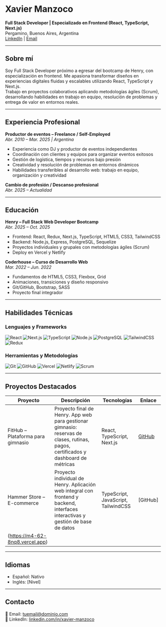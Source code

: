 # Xavier Manzoco

**Full Stack Developer | Especializado en Frontend (React, TypeScript, Next.js)**  
Pergamino, Buenos Aires, Argentina  
[LinkedIn](https://www.linkedin.com/in/xavier-manzoco-870aa2242/) | [Email](mailto:tuemail@dominio.com)  

---

## Sobre mí
Soy Full Stack Developer próximo a egresar del bootcamp de Henry, con especialización en frontend. Me apasiona transformar diseños en experiencias digitales fluidas y escalables utilizando React, TypeScript y Next.js.  
Trabajo en proyectos colaborativos aplicando metodologías ágiles (Scrum), desarrollando habilidades en trabajo en equipo, resolución de problemas y entrega de valor en entornos reales.  

---

## Experiencia Profesional

**Productor de eventos – Freelance / Self-Employed**  
*Abr. 2010 – Mar. 2025 | Argentina*  
- Experiencia como DJ y productor de eventos independientes  
- Coordinación con clientes y equipos para organizar eventos exitosos  
- Gestión de logística, tiempos y recursos bajo presión  
- Creatividad y resolución de problemas en entornos dinámicos  
- Habilidades transferibles al desarrollo web: trabajo en equipo, organización y creatividad  

**Cambio de profesión / Descanso profesional**  
*Abr. 2025 – Actualidad*  

---

## Educación

**Henry – Full Stack Web Developer Bootcamp**  
*Abr. 2025 – Oct. 2025*  
- Frontend: React, Redux, Next.js, TypeScript, HTML5, CSS3, TailwindCSS  
- Backend: Node.js, Express, PostgreSQL, Sequelize  
- Proyectos individuales y grupales con metodologías ágiles (Scrum)  
- Deploy en Vercel y Netlify  

**Coderhouse – Curso de Desarrollo Web**  
*Mar. 2022 – Jun. 2022*  
- Fundamentos de HTML5, CSS3, Flexbox, Grid  
- Animaciones, transiciones y diseño responsivo  
- Git/GitHub, Bootstrap, SASS  
- Proyecto final integrador  

---

## Habilidades Técnicas

### Lenguajes y Frameworks
![React](https://img.shields.io/badge/React-61DAFB?style=for-the-badge&logo=react&logoColor=black)
![Next.js](https://img.shields.io/badge/Next.js-000000?style=for-the-badge&logo=next.js&logoColor=white)
![TypeScript](https://img.shields.io/badge/TypeScript-3178C6?style=for-the-badge&logo=typescript&logoColor=white)
![Node.js](https://img.shields.io/badge/Node.js-339933?style=for-the-badge&logo=nodedotjs&logoColor=white)
![PostgreSQL](https://img.shields.io/badge/PostgreSQL-336791?style=for-the-badge&logo=postgresql&logoColor=white)
![TailwindCSS](https://img.shields.io/badge/TailwindCSS-38B2AC?style=for-the-badge&logo=tailwind-css&logoColor=white)
![Redux](https://img.shields.io/badge/Redux-764ABC?style=for-the-badge&logo=redux&logoColor=white)

### Herramientas y Metodologías
![Git](https://img.shields.io/badge/Git-F05032?style=for-the-badge&logo=git&logoColor=white)
![GitHub](https://img.shields.io/badge/GitHub-181717?style=for-the-badge&logo=github&logoColor=white)
![Vercel](https://img.shields.io/badge/Vercel-000000?style=for-the-badge&logo=vercel&logoColor=white)
![Netlify](https://img.shields.io/badge/Netlify-00C7B7?style=for-the-badge&logo=netlify&logoColor=white)
![Scrum](https://img.shields.io/badge/Scrum-007ACC?style=for-the-badge&logo=azuredevops&logoColor=white)

---

## Proyectos Destacados

| Proyecto | Descripción | Tecnologías | Enlace |
|----------|-------------|------------|--------|
| FitHub – Plataforma para gimnasio | Proyecto final de Henry. App web para gestionar gimnasio: reservas de clases, rutinas, pagos, certificados y dashboard de métricas | React, TypeScript, Next.js | [GitHub](https://github.com/fithubhenry/fithub-front) |
| Hammer Store – E-commerce | Proyecto individual de Henry. Aplicación web integral con frontend y backend, interfaces interactivas y gestión de base de datos | TypeScript, JavaScript, TailwindCSS | [GitHub]
(https://m4-62-8nq8.vercel.app) |

---

## Idiomas
- Español: Nativo  
- Inglés: [Nivel]  

---

## Contacto
📧 Email: tuemail@dominio.com  
🔗 LinkedIn: [linkedin.com/in/xavier-manzoco](https://www.linkedin.com/in/xavier-manzoco-870aa2242/)  
